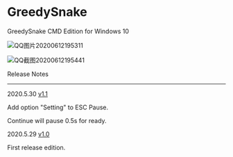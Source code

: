 # GreedySnake
GreedySnake CMD Edition for Windows 10

![QQ图片20200612195311](http://106.15.72.2/disk/pic/itfs777/greedysnake/start.png)

![QQ截图20200612195441](http://106.15.72.2/disk/pic/itfs777/greedysnake/running.png)

Release Notes

---

2020.5.30	[v1.1](http://106.15.72.2/disk/release/GreedySnake/GreedySnake_1.1.exe)

Add option "Setting" to ESC Pause.

Continue will pause 0.5s for ready.

2020.5.29	[v1.0](http://106.15.72.2/disk/release/GreedySnake/GreedySnake_1.0.exe)

First release edition.

